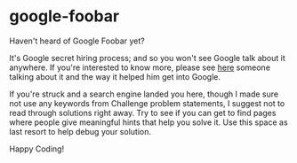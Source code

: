 # google-foobar

Haven't heard of Google Foobar yet? 

It's Google secret hiring process; and so you won't see Google talk about it anywhere. If you're interested to know more, please see [here](https://thehustle.co/the-secret-google-interview-that-landed-me-a-job) someone talking about it and the way it helped him get into Google.

If you're struck and a search engine landed you here, though I made sure not use any keywords from Challenge problem statements, I suggest not to read through solutions right away. Try to see if you can get to find pages where people give meaningful hints that help you solve it. Use this space as last resort to help debug your solution.

Happy Coding!

